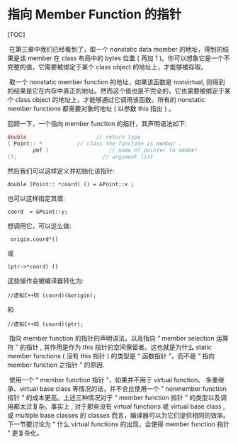 # 指向 Member Function 的指针

[TOC]

​		在第三章中我们已经看到了，取一个 nonstatic data member 的地址，得到的结果是该 member 在 class 布局中的 bytes 位置 ( 再加 1 )。你可以想象它是一个不完整的值，它需要被绑定于某个 class object 的地址上，才能够被存取。

​		取一个 nonstatic member function 的地址，如果该函数是 nonvirtual,  则得到的结果是它在内存中真正的地址。然而这个值也是不完全的，它也需要被绑定于某个 class object 的地址上，才能够通过它调用该函数。所有的 nonstatic member functions 都需要对象的地址 ( 以参数 this 指出 ) 。

回顾一下，一个指向 member function 的指针，其声明语法如下:

```c++
double						// return type
( Point:: *			  // class the function is member .
		pmf )					// name of pointer to member
();		 					  // argument list
```

然后我们可以这样定义并初始化该指针:

`double (Point:: *coord) () = &Point::x ;`

也可以这样指定其值:

`coord  = &Point::y;`

想调用它，可以这么做:

` origin.coord*()`

或

`(ptr->*coord) ()`

这些操作会被编译器转化为:

`//虚拟C++码
(coord)(&origin);`

和

`//虚拟C++码
(coord)(ptr);`

​		指向 member function 的指针的声明语法，以及指向 “ member selection 运算
符 ” 的指针 , 其作用是作为 this 指针的空间保留者。这也就是为什么 static member functions ( 没有 this 指针 ) 的类型是 “ 函数指针 ”，而不是 “ 指向 member function 之指针 ” 的原因.

​		使用一个 “ member function 指针 ”，如果并不用于 virtual function、 多重继承、virtual base class 等情况的话，并不会比使用一个 “ nonmember function 指针 ” 的成本更高。上述三种情况对于 “ member function 指针 ” 的类型以及调用都太过复杂。事实上 , 对于那些没有 virtual functions 或 virtual base class , 或 multiple base classes 的 classes 而言，编译器可以为它们提供相同的效率。下一节要讨论为 “ 什么 virtual functions 的出现，会使得 member function 指针 ” 更复杂化。







































